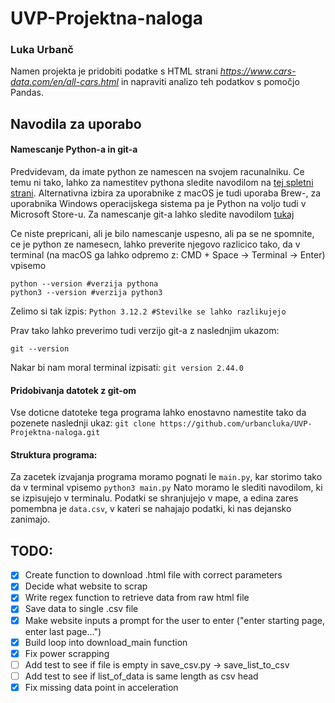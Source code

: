 # UVP-Projektna-naloga

### Luka Urbanč
Namen projekta je pridobiti podatke s HTML strani *https://www.cars-data.com/en/all-cars.html* in napraviti analizo teh podatkov s pomočjo Pandas.

## Navodila za uporabo
#### Namescanje Python-a in git-a
Predvidevam, da imate python ze namescen na svojem racunalniku. Ce temu ni tako, lahko za namestitev pythona sledite navodilom na [tej spletni strani](https://www.python.org/downloads/). Alternativna izbira za uporabnike z macOS je tudi uporaba Brew-, za uporabnika Windows operacijskega sistema pa je Python na voljo tudi v Microsoft Store-u. Za namescanje git-a lahko sledite navodilom [tukaj](https://github.com/git-guides/install-git)

Ce niste prepricani, ali je bilo namescanje uspesno, ali pa se ne spomnite, ce je python ze namesecn, lahko preverite njegovo razlicico tako, da v terminal (na macOS ga lahko odpremo z: CMD + Space -> Terminal -> Enter) vpisemo 

```
python --version #verzija pythona
python3 --version #verzija python3
```

Zelimo si tak izpis:
```Python 3.12.2 #Stevilke se lahko razlikujejo```

Prav tako lahko preverimo tudi verzijo git-a z naslednjim ukazom:

```git --version```

Nakar bi nam moral terminal izpisati:
```git version 2.44.0```


#### Pridobivanja datotek z git-om
Vse doticne datoteke tega programa lahko enostavno namestite tako da pozenete naslednji ukaz:
```git clone https://github.com/urbancluka/UVP-Projektna-naloga.git```

#### Struktura programa:
Za zacetek izvajanja programa moramo pognati le `main.py`, kar storimo tako da v terminal vpisemo 
```python3 main.py```
Nato moramo le slediti navodilom, ki se izpisujejo v terminalu. Podatki se shranjujejo v mape, a edina zares pomembna je `data.csv`, v kateri se nahajajo podatki, ki nas dejansko zanimajo. 


## TODO:
 - [x] Create function to download .html file with correct parameters
 - [x] Decide what website to scrap
 - [x] Write regex function to retrieve data from raw html file
 - [x] Save data to single .csv file
 - [x] Make website inputs a prompt for the user to enter ("enter starting page, enter last page...")
 - [x] Build loop into download_main function
 - [x] Fix power scrapping
 - [ ] Add test to see if file is empty in save_csv.py -> save_list_to_csv
 - [ ] Add test to see if list_of_data is same length as csv head
 - [x] Fix missing data point in acceleration